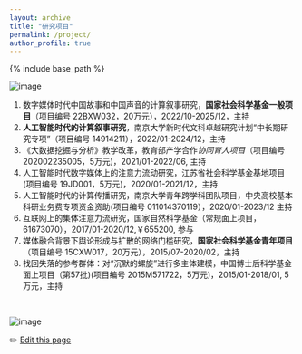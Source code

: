 ```yaml
---
layout: archive
title: "研究项目"
permalink: /project/
author_profile: true
---
```


{% include base_path %}

![image](https://github.com/chengjun/zh/assets/543384/bda67b7c-d081-4d74-b3a7-aaf3fd14b963)


1. 数字媒体时代中国故事和中国声音的计算叙事研究，**国家社会科学基金一般项目**（项目编号 22BXW032，20万元），2022/10-2025/12，主持
2. **人工智能时代的计算叙事研究**，南京大学新时代文科卓越研究计划“中长期研究专项”（项目编号 14914211），2022/01-2024/12，主持
3. 《大数据挖掘与分析》教学改革，教育部产学合作*协同育人项目*（项目编号 202002235005，5万元)，2021/01-2022/06, 主持
4. 人工智能时代数字媒体上的注意力流动研究，江苏省社会科学基金基地项目(项目编号 19JD001，5万元)，2020/01-2021/12，主持
5. 人工智能时代的计算传播研究，南京大学青年跨学科团队项目，中央高校基本科研业务费专项资金资助(项目编号 011014370119），2020/01-2023/12 主持
6. 互联网上的集体注意力流研究，国家自然科学基金（常规面上项目，61673070），2017/01-2020/12,￥655200, 参与
7. 媒体融合背景下舆论形成与扩散的网络门槛研究，**国家社会科学基金青年项目** （项目编号 15CXW017，20万元），2015/07-2020/02，主持
8. 找回失落的参考群体：对“沉默的螺旋”进行多主体建模，中国博士后科学基金面上项目（第57批)(项目编号 2015M571722，5万元)，2015/01-2018/01, 5万元，主持

<br>

![image](https://user-images.githubusercontent.com/543384/192227995-fdb3a693-2f68-4dc4-b9bd-06053066322f.png)


✏️ [Edit this page](https://github.com/{{site.repository}}edit/gh-pages/_pages/project.md)
